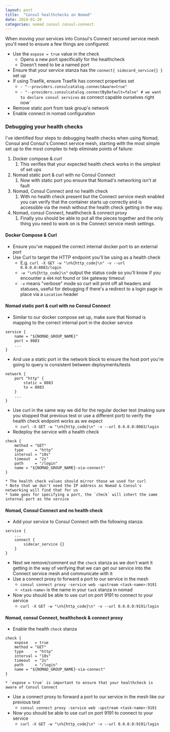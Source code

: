 ```yaml
---
layout: post
title:  "Consul healthchecks on Nomad"
date: 2024-01-20
categories: nomad consul consul-connect
---
```

When moving your services into Consul's Connect secured service mesh you'll need to ensure a few things are configured:
* Use the `expose = true` value in the check
  * Opens a new port specifically for the healthcheck
  * Doesn't need to be a named port
* Ensure that your service stanza has the `connect{ sidecard_service{} }` set up
* If using Traefik, ensure Traefik has connect properties set
   * `- "--providers.consulcatalog.connectAware=true"`
   * `- "--providers.consulcatalog.connectByDefault=false" # we want to declare consul services` as connect capable ourselves right now`
* Remove static port from task group's network
* Enable connect in nomad configuration

### Debugging your health checks
I've identified four steps to debugging health checks when using Nomad, Consul and Consul's Connect service mesh, starting with the most simple set up to the most complex to help eliminate points of failure:
1. Docker compose & curl
	1. This verifies that your expected health check works in the simplest of set ups
2. Nomad static port & curl with no Consul Connect
	1. Now with static port you ensure that Nomad's networking isn't at fault
3. Nomad, Consul Connect and no health check
	1. With no health check present but the Connect service mesh enabled you can verify that the container starts up correctly and is accessible via the mesh without the health check getting in the way.
4. Nomad, consul Connect, healthcheck & connect proxy
	1. Finally you should be able to put all the pieces together and the only thing you need to work on is the Connect service mesh settings.

#### Docker Compose & Curl
* Ensure you've mapped the correct internal docker port to an external port
* Use Curl to target the HTTP endpoint you'll be using as a health check
	* E.g. `curl -X GET -w "\n%{http_code}\n" -v --url 0.0.0.0:8083/login`
	* `-w "\n%{http_code}\n"` output the status code so you'll know if you encounter a `404` not found or `504` gateway timeout
	* `-v` means "verbose" mode so curl will print off all headers and statuses, useful for debugging if there's a redirect to a login page in place via a `Location` header

#### Nomad static port & curl with no Consul Connect
* Similar to our docker compose set up, make sure that Nomad is mapping to the correct internal port in the docker service
```
service {
	name = "${NOMAD_GROUP_NAME}"
	port = 8083
	...
}
```
* And use a static port in the network block to ensure the host port you're going to query is consistent between deployments/tests
```
network {
	port "http" {
		static = 8083
		to = 8083
	}
	...
}
```
* Use curl in the same way we did for the regular docker test (making sure you stopped that previous test or use a different port) to verify the health check endpoint works as we expect 
	* `curl -X GET -w "\n%{http_code}\n" -v --url 0.0.0.0:8083/login`
* Redeploy the service with a health check
```
check {
	method = "GET"
	type     = "http"
	interval = "10s"
	timeout  = "2s"
	path     = "/login"
	name = "${NOMAD_GROUP_NAME}-via-connect"
}
```
	* The health check values should mirror those we used for curl
	* Note that we don't need the IP address as Nomad & Consul's networking will find that for us
	* Same goes for specifying a port, the `check` will inhert the same internal port as the service 

#### Nomad, Consul Connect and no health check
* Add your service to Consul Connect with the following stanza:
```
service {
	...
	connect {
		sidecar_service {}
	}
}
```
* Next we remove/comment out the `check` stanza as we don't want it getting in the way of verifying that we can get our service into the Connect service mesh and communicate with it
* Use a connect proxy to forward a port to our service in the mesh
	* `consul connect proxy -service web -upstream <task-name>:9191`
	* `<task-name>` is the name in your `task` stanza in nomad
* Now you should be able to use curl on port 9191 to connect to your service
	* `curl -X GET -w "\n%{http_code}\n" -v --url 0.0.0.0:9191/login`

#### Nomad, consul Connect, healthcheck & connect proxy
* Enable the health `check` stanza
```
check {
	expose   = true
	method = "GET"
	type     = "http"
	interval = "10s"
	timeout  = "2s"
	path     = "/login"
	name = "${NOMAD_GROUP_NAME}-via-connect"
}
```
	* `expose = true` is important to ensure that your healthcheck is aware of Consul Connect
* Use a connect proxy to forward a port to our service in the mesh like our previous test
	* `consul connect proxy -service web -upstream <task-name>:9191`
* Now you should be able to use curl on port 9191 to connect to your service
	* `curl -X GET -w "\n%{http_code}\n" -v --url 0.0.0.0:9191/login`